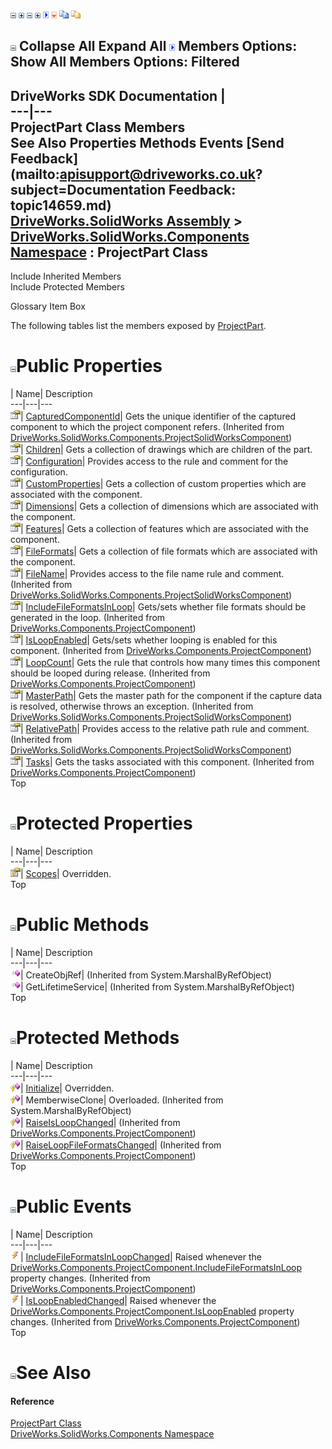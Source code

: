![](dotnetimages/collapse.gif) ![](dotnetimages/expand.gif) ![](dotnetimages/collapse.gif) ![](dotnetimages/expand.gif) ![](dotnetimages/drpdown.gif) ![](dotnetimages/drpdown_orange.gif) ![](dotnetimages/copycode.gif) ![](dotnetimages/copycodeHighlight.gif)

![](dotnetimages/collapse.gif) Collapse All Expand All ![](dotnetimages/drpdown.gif) Members Options: Show All  Members Options: Filtered   
---  
DriveWorks SDK Documentation  |   
---|---  
ProjectPart Class Members   
See Also Properties Methods Events [Send Feedback](mailto:apisupport@driveworks.co.uk?subject=Documentation Feedback: topic14659.md)  
[DriveWorks.SolidWorks Assembly](topic13342.md) > [DriveWorks.SolidWorks.Components Namespace](topic13925.md) : ProjectPart Class  
---  
  
Include Inherited Members    
Include Protected Members  


Glossary Item Box

The following tables list the members exposed by [ProjectPart](topic14659.md).

# ![](dotnetimages/collapse.gif)Public Properties

| Name| Description  
---|---|---  
![Public Property](dotnetimages/publicProperty.gif)| [CapturedComponentId](topic14698.md)| Gets the unique identifier of the captured component to which the project component refers. (Inherited from [DriveWorks.SolidWorks.Components.ProjectSolidWorksComponent](topic14692.md))  
![Public Property](dotnetimages/publicProperty.gif)| [Children](topic14666.md)| Gets a collection of drawings which are children of the part.   
![Public Property](dotnetimages/publicProperty.gif)| [Configuration](topic14667.md)| Provides access to the rule and comment for the configuration.   
![Public Property](dotnetimages/publicProperty.gif)| [CustomProperties](topic14668.md)| Gets a collection of custom properties which are associated with the component.   
![Public Property](dotnetimages/publicProperty.gif)| [Dimensions](topic14669.md)| Gets a collection of dimensions which are associated with the component.   
![Public Property](dotnetimages/publicProperty.gif)| [Features](topic14670.md)| Gets a collection of features which are associated with the component.   
![Public Property](dotnetimages/publicProperty.gif)| [FileFormats](topic14671.md)| Gets a collection of file formats which are associated with the component.   
![Public Property](dotnetimages/publicProperty.gif)| [FileName](topic14699.md)| Provides access to the file name rule and comment. (Inherited from [DriveWorks.SolidWorks.Components.ProjectSolidWorksComponent](topic14692.md))  
![Public Property](dotnetimages/publicProperty.gif)| [IncludeFileFormatsInLoop](topic6192.md)| Gets/sets whether file formats should be generated in the loop. (Inherited from [DriveWorks.Components.ProjectComponent](topic6183.md))  
![Public Property](dotnetimages/publicProperty.gif)| [IsLoopEnabled](topic6193.md)| Gets/sets whether looping is enabled for this component. (Inherited from [DriveWorks.Components.ProjectComponent](topic6183.md))  
![Public Property](dotnetimages/publicProperty.gif)| [LoopCount](topic6194.md)| Gets the rule that controls how many times this component should be looped during release. (Inherited from [DriveWorks.Components.ProjectComponent](topic6183.md))  
![Public Property](dotnetimages/publicProperty.gif)| [MasterPath](topic14700.md)| Gets the master path for the component if the capture data is resolved, otherwise throws an exception. (Inherited from [DriveWorks.SolidWorks.Components.ProjectSolidWorksComponent](topic14692.md))  
![Public Property](dotnetimages/publicProperty.gif)| [RelativePath](topic14701.md)| Provides access to the relative path rule and comment. (Inherited from [DriveWorks.SolidWorks.Components.ProjectSolidWorksComponent](topic14692.md))  
![Public Property](dotnetimages/publicProperty.gif)| [Tasks](topic6195.md)| Gets the tasks associated with this component. (Inherited from [DriveWorks.Components.ProjectComponent](topic6183.md))  
Top

# ![](dotnetimages/collapse.gif)Protected Properties

| Name| Description  
---|---|---  
![Protected Property](dotnetimages/protectedProperty.gif)| [Scopes](topic14672.md)| Overridden.   
Top

# ![](dotnetimages/collapse.gif)Public Methods

| Name| Description  
---|---|---  
![Public Method](dotnetimages/publicMethod.gif)| CreateObjRef|  (Inherited from System.MarshalByRefObject)  
![Public Method](dotnetimages/publicMethod.gif)| GetLifetimeService|  (Inherited from System.MarshalByRefObject)  
Top

# ![](dotnetimages/collapse.gif)Protected Methods

| Name| Description  
---|---|---  
![Protected Method](dotnetimages/protectedMethod.gif)| [Initialize](topic14665.md)| Overridden.   
![Protected Method](dotnetimages/protectedMethod.gif)| MemberwiseClone| Overloaded. (Inherited from System.MarshalByRefObject)  
![Protected Method](dotnetimages/protectedMethod.gif)| [RaiseIsLoopChanged](topic6190.md)|  (Inherited from [DriveWorks.Components.ProjectComponent](topic6183.md))  
![Protected Method](dotnetimages/protectedMethod.gif)| [RaiseLoopFileFormatsChanged](topic6191.md)|  (Inherited from [DriveWorks.Components.ProjectComponent](topic6183.md))  
Top

# ![](dotnetimages/collapse.gif)Public Events

| Name| Description  
---|---|---  
![Public Event](dotnetimages/publicEvent.gif)| [IncludeFileFormatsInLoopChanged](topic6196.md)| Raised whenever the [DriveWorks.Components.ProjectComponent.IncludeFileFormatsInLoop](topic6192.md) property changes. (Inherited from [DriveWorks.Components.ProjectComponent](topic6183.md))  
![Public Event](dotnetimages/publicEvent.gif)| [IsLoopEnabledChanged](topic6197.md)| Raised whenever the [DriveWorks.Components.ProjectComponent.IsLoopEnabled](topic6193.md) property changes. (Inherited from [DriveWorks.Components.ProjectComponent](topic6183.md))  
Top

# ![](dotnetimages/collapse.gif)See Also

#### Reference

[ProjectPart Class](topic14659.md)   
[DriveWorks.SolidWorks.Components Namespace](topic13925.md)


